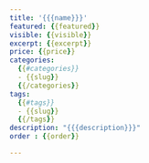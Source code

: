 ```yaml
---
title: '{{{name}}}'
featured: {{featured}}
visible: {{visible}}
excerpt: {{excerpt}}
price: {{price}}
categories: 
  {{#categories}}
  - {{slug}}
  {{/categories}} 
tags: 
  {{#tags}}
  - {{slug}}
  {{/tags}}
description: "{{{description}}}"
order : {{order}}

---
```

